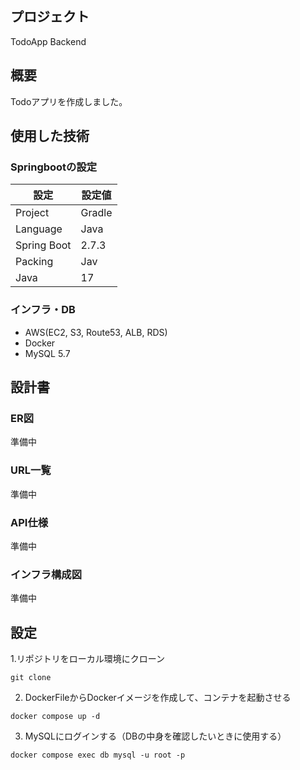 ## プロジェクト
TodoApp Backend

## 概要
Todoアプリを作成しました。

## 使用した技術
### Springbootの設定
| 設定 | 設定値 |
| ---- | ---- |
| Project | Gradle |
| Language | Java | 
| Spring Boot | 2.7.3 |
| Packing | Jav | 
| Java | 17 | 

### インフラ・DB
- AWS(EC2, S3, Route53, ALB, RDS)
- Docker
- MySQL 5.7

## 設計書
### ER図
準備中

### URL一覧
準備中

### API仕様
準備中

### インフラ構成図
準備中

## 設定
1.リポジトリをローカル環境にクローン
```
git clone
```
2. DockerFileからDockerイメージを作成して、コンテナを起動させる
```
docker compose up -d
```
3. MySQLにログインする（DBの中身を確認したいときに使用する）
```
docker compose exec db mysql -u root -p
```

